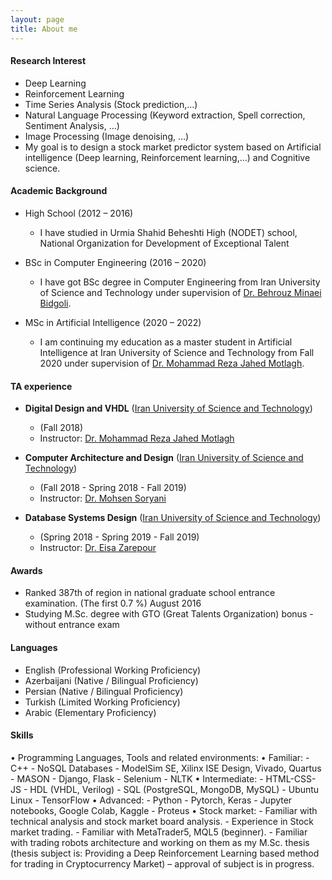 ```yaml
---
layout: page
title: About me
---
```


#### Research Interest
* Deep Learning  
* Reinforcement  Learning
* Time Series Analysis (Stock prediction,...)
* Natural Language Processing (Keyword extraction, Spell correction, Sentiment Analysis, …)
* Image Processing (Image denoising, …)
* My goal is to design a stock market predictor system based on Artificial intelligence (Deep learning, Reinforcement learning,...) and Cognitive science.


#### Academic Background

* High School (2012 – 2016)
  - I have studied in Urmia Shahid Beheshti High (NODET) school, National Organization for Development of Exceptional Talent

* BSc in Computer Engineering (2016 – 2020) 
  - I have got BSc degree in Computer Engineering from Iran University of Science and Technology under supervision of [Dr. Behrouz Minaei Bidgoli](http://minaei.iust.ac.ir/).


* MSc in Artificial Intelligence (2020 – 2022)
  - I am continuing my education as a master student in Artificial Intelligence at Iran University of Science and Technology from Fall 2020 under supervision of [Dr. Mohammad Reza Jahed Motlagh](http://ce.iust.ac.ir/content/1484/%D8%AF%DA%A9%D8%AA%D8%B1-%D8%AC%D8%A7%D9%87%D8%AF%D9%85%D8%B7%D9%84%D9%82).


#### TA experience

* __Digital Design and VHDL__ ([Iran University of Science and Technology](http://www.iust.ac.ir/en))
  - (Fall 2018)
  - Instructor: [Dr. Mohammad Reza Jahed Motlagh](http://ce.iust.ac.ir/content/1484/%D8%AF%DA%A9%D8%AA%D8%B1-%D8%AC%D8%A7%D9%87%D8%AF%D9%85%D8%B7%D9%84%D9%82)

* __Computer Architecture and Design__ ([Iran University of Science and Technology](http://www.iust.ac.ir/en))
  - (Fall 2018 - Spring 2018 - Fall 2019)
  - Instructor: [Dr. Mohsen Soryani](http://www.iust.ac.ir/content/1478/%D8%AF%DA%A9%D8%AA%D8%B1-%D8%B3%D8%B1%DB%8C%D8%A7%D9%86%DB%8C)

* __Database Systems Design__ ([Iran University of Science and Technology](http://www.iust.ac.ir/en))
  - (Spring 2018 - Spring 2019 - Fall 2019)
  - Instructor: [Dr. Eisa Zarepour](http://webpages.iust.ac.ir/zarepour/)

#### Awards
 - Ranked 387th of region in national graduate school entrance examination. (The first 0.7 %)  August 2016 
 - Studying M.Sc. degree with GTO (Great Talents Organization) bonus - without entrance exam


#### Languages
*	English (Professional Working Proficiency)
*	Azerbaijani (Native / Bilingual Proficiency) 
* Persian (Native / Bilingual Proficiency) 
*	Turkish (Limited Working Proficiency)
*	Arabic (Elementary Proficiency)


#### Skills
•	Programming Languages, Tools and related environments:
  •	Familiar:
    -	C++
    -	NoSQL Databases
    -	ModelSim SE, Xilinx ISE Design, Vivado, Quartus
    -	MASON
    -	Django, Flask
    -	Selenium
    -	NLTK
  •	Intermediate:
    -	HTML-CSS-JS
    -	HDL (VHDL, Verilog)
    -	SQL (PostgreSQL, MongoDB, MySQL)
    -	Ubuntu Linux
    -	TensorFlow
  •	Advanced:
    -	Python
    -	Pytorch, Keras
    -	Jupyter notebooks, Google Colab, Kaggle
    -	Proteus
•	Stock market: 
    -	Familiar with technical analysis and stock market board analysis.
    -	Experience in Stock market trading. 
    -	Familiar with MetaTrader5, MQL5 (beginner). 
    -	Familiar with trading robots architecture and working on them as my M.Sc. thesis (thesis subject is: Providing a Deep Reinforcement Learning based method for trading in  Cryptocurrency Market) – approval of subject is in progress.
